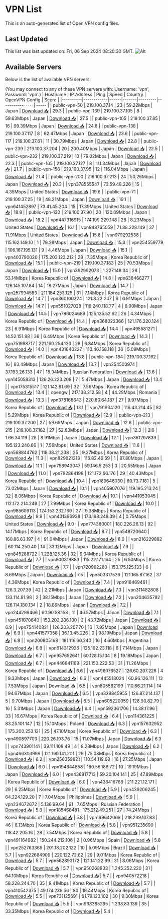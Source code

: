 # VPN List

This is an auto-generated list of Open VPN config files.

## Last Updated

This list was last updated on: Fri, 06 Sep 2024 08:20:30 GMT.
![Alt](https://repobeats.axiom.co/api/embed/186b98318ef1479477931607c1ad7d823f12451f.svg "Repobeats analytics image")

## Available Servers

Below is the list of available VPN servers:

(You may connect to any of these VPN servers with: Username: 'vpn', Password: 'vpn'.)
| Hostname | IP Address | Ping | Speed | Country | OpenVPN Config | Score |
|----------|------------|------|-------|---------|----------------| ----- |
| public-vpn-50 | 219.100.37.14 | 23 | 59.22Mbps | Japan | [Download 📥](./configs/server_0_JP.ovpn) | 29.3 |
| public-vpn-139 | 219.100.37.105 | 8 | 59.63Mbps | Japan | [Download 📥](./configs/server_1_JP.ovpn) | 27.5 |
| public-vpn-105 | 219.100.37.85 | 16 | 99.39Mbps | Japan | [Download 📥](./configs/server_2_JP.ovpn) | 24.8 |
| public-vpn-138 | 219.100.37.117 | 8 | 62.47Mbps | Japan | [Download 📥](./configs/server_3_JP.ovpn) | 23.6 |
| public-vpn-117 | 219.100.37.61 | 11 | 30.79Mbps | Japan | [Download 📥](./configs/server_4_JP.ovpn) | 22.8 |
| public-vpn-239 | 219.100.37.204 | 20 | 200.40Mbps | Japan | [Download 📥](./configs/server_5_JP.ovpn) | 22.5 |
| public-vpn-232 | 219.100.37.219 | 13 | 79.02Mbps | Japan | [Download 📥](./configs/server_6_JP.ovpn) | 22.3 |
| public-vpn-165 | 219.100.37.127 | 8 | 111.34Mbps | Japan | [Download 📥](./configs/server_7_JP.ovpn) | 21.7 |
| public-vpn-156 | 219.100.37.95 | 12 | 116.04Mbps | Japan | [Download 📥](./configs/server_8_JP.ovpn) | 21.4 |
| public-vpn-200 | 219.100.37.213 | 24 | 50.26Mbps | Japan | [Download 📥](./configs/server_9_JP.ovpn) | 20.3 |
| vpn378555547 | 73.59.48.226 | 15 | 4.35Mbps | United States | [Download 📥](./configs/server_10_US.ovpn) | 19.6 |
| public-vpn-71 | 219.100.37.25 | 19 | 48.21Mbps | Japan | [Download 📥](./configs/server_11_JP.ovpn) | 19.1 |
| vpn641452897 | 73.41.45.204 | 15 | 17.39Mbps | United States | [Download 📥](./configs/server_12_US.ovpn) | 18.8 |
| public-vpn-130 | 219.100.37.90 | 20 | 120.69Mbps | Japan | [Download 📥](./configs/server_13_JP.ovpn) | 18.2 |
| vpn447316915 | 174.109.229.148 | 28 | 8.23Mbps | United States | [Download 📥](./configs/server_14_US.ovpn) | 16.1 |
| vpn948765059 | 71.88.228.149 | 37 | 11.91Mbps | United States | [Download 📥](./configs/server_15_US.ovpn) | 15.8 |
| vpn979292538 | 115.162.149.10 | 1 | 79.28Mbps | Japan | [Download 📥](./configs/server_16_JP.ovpn) | 15.3 |
| vpn254559779 | 106.167.195.131 | 9 | 4.46Mbps | Japan | [Download 📥](./configs/server_17_JP.ovpn) | 15.1 |
| vpn403790020 | 175.203.123.212 | 28 | 7.35Mbps | Korea Republic of | [Download 📥](./configs/server_18_KR.ovpn) | 15.1 |
| public-vpn-219 | 219.100.37.183 | 25 | 70.53Mbps | Japan | [Download 📥](./configs/server_19_JP.ovpn) | 15.0 |
| vpn392992073 | 1.227.148.34 | 28 | 53.14Mbps | Korea Republic of | [Download 📥](./configs/server_20_KR.ovpn) | 14.8 |
| vpn638466277 | 126.145.107.84 | 14 | 18.27Mbps | Japan | [Download 📥](./configs/server_21_JP.ovpn) | 14.7 |
| vpn257994583 | 211.184.253.125 | 31 | 7.14Mbps | Korea Republic of | [Download 📥](./configs/server_22_KR.ovpn) | 14.7 |
| vpn360100324 | 121.3.22.247 | 6 | 6.91Mbps | Japan | [Download 📥](./configs/server_23_JP.ovpn) | 14.7 |
| vpn551027028 | 118.240.118.77 | 4 | 8.90Mbps | Japan | [Download 📥](./configs/server_24_JP.ovpn) | 14.5 |
| vpn786024689 | 125.135.52.62 | 26 | 4.34Mbps | Korea Republic of | [Download 📥](./configs/server_25_KR.ovpn) | 14.4 |
| vpn368022366 | 121.176.220.124 | 23 | 6.91Mbps | Korea Republic of | [Download 📥](./configs/server_26_KR.ovpn) | 14.4 |
| vpn495581271 | 14.52.151.98 | 36 | 6.49Mbps | Korea Republic of | [Download 📥](./configs/server_27_KR.ovpn) | 14.3 |
| vpn751998717 | 221.160.254.133 | 28 | 6.84Mbps | Korea Republic of | [Download 📥](./configs/server_28_KR.ovpn) | 14.0 |
| vpn431640227 | 110.46.158.118 | 36 | 5.09Mbps | Korea Republic of | [Download 📥](./configs/server_29_KR.ovpn) | 13.8 |
| public-vpn-184 | 219.100.37.162 | 16 | 83.49Mbps | Japan | [Download 📥](./configs/server_30_JP.ovpn) | 13.7 |
| vpn254503974 | 37.193.26.133 | 47 | 18.94Mbps | Russian Federation | [Download 📥](./configs/server_31_RU.ovpn) | 13.6 |
| vpn145058313 | 126.26.223.208 | 7 | 5.47Mbps | Japan | [Download 📥](./configs/server_32_JP.ovpn) | 13.4 |
| vpn175315517 | 121.142.91.69 | 32 | 7.56Mbps | Korea Republic of | [Download 📥](./configs/server_33_KR.ovpn) | 13.4 |
| opengw | 217.138.212.58 | 4 | 44.29Mbps | Romania | [Download 📥](./configs/server_34_RO.ovpn) | 13.3 |
| vpn378168643 | 220.80.64.187 | 27 | 9.97Mbps | Korea Republic of | [Download 📥](./configs/server_35_KR.ovpn) | 13.1 |
| vpn791934120 | 116.43.214.45 | 82 | 5.29Mbps | Korea Republic of | [Download 📥](./configs/server_36_KR.ovpn) | 12.9 |
| public-vpn-213 | 219.100.37.200 | 27 | 59.65Mbps | Japan | [Download 📥](./configs/server_37_JP.ovpn) | 12.6 |
| public-vpn-215 | 219.100.37.182 | 27 | 52.83Mbps | Japan | [Download 📥](./configs/server_38_JP.ovpn) | 12.3 |
| 2i6 | 1.66.34.119 | 28 | 8.91Mbps | Japan | [Download 📥](./configs/server_39_JP.ovpn) | 12.1 |
| vpn361297839 | 195.123.240.66 | 1 | 7.56Mbps | United States | [Download 📥](./configs/server_40_US.ovpn) | 11.6 |
| vpn568844762 | 118.38.21.238 | 25 | 9.27Mbps | Korea Republic of | [Download 📥](./configs/server_41_KR.ovpn) | 11.3 |
| vpn829921213 | 116.82.49.59 | 1 | 87.80Mbps | Japan | [Download 📥](./configs/server_42_JP.ovpn) | 11.1 |
| vpn758943047 | 59.146.5.253 | 3 | 20.55Mbps | Japan | [Download 📥](./configs/server_43_JP.ovpn) | 11.0 |
| vpn782864198 | 121.172.66.176 | 29 | 40.43Mbps | Korea Republic of | [Download 📥](./configs/server_44_KR.ovpn) | 10.4 |
| vpn189646030 | 60.73.7.181 | 5 | 73.02Mbps | Japan | [Download 📥](./configs/server_45_JP.ovpn) | 10.1 |
| vpn405907076 | 119.195.213.24 | 32 | 8.06Mbps | Korea Republic of | [Download 📥](./configs/server_46_KR.ovpn) | 10.1 |
| vpn441053045 | 112.172.214.249 | 27 | 7.99Mbps | Korea Republic of | [Download 📥](./configs/server_47_KR.ovpn) | 10.0 |
| vpn985609113 | 124.153.232.169 | 37 | 9.38Mbps | Korea Republic of | [Download 📥](./configs/server_48_KR.ovpn) | 9.9 |
| vpn431396938 | 173.198.248.39 | 4 | 0.75Mbps | United States | [Download 📥](./configs/server_49_US.ovpn) | 9.0 |
| vpn774380001 | 180.226.26.13 | 92 | 14.17Mbps | Korea Republic of | [Download 📥](./configs/server_50_KR.ovpn) | 8.7 |
| vpn548720640 | 160.86.63.197 | 4 | 91.04Mbps | Japan | [Download 📥](./configs/server_51_JP.ovpn) | 8.0 |
| vpn216229882 | 60.114.250.40 | 14 | 33.12Mbps | Japan | [Download 📥](./configs/server_52_JP.ovpn) | 7.9 |
| vpn845288722 | 1.228.125.36 | 32 | 9.04Mbps | Korea Republic of | [Download 📥](./configs/server_53_KR.ovpn) | 7.7 |
| vpn800319883 | 115.22.171.164 | 25 | 6.50Mbps | Korea Republic of | [Download 📥](./configs/server_54_KR.ovpn) | 7.7 |
| vpn720962280 | 153.175.125.133 | 6 | 8.69Mbps | Japan | [Download 📥](./configs/server_55_JP.ovpn) | 7.5 |
| vpn503317539 | 121.165.87.162 | 37 | 4.36Mbps | Korea Republic of | [Download 📥](./configs/server_56_KR.ovpn) | 7.4 |
| vpn916469461 | 126.3.207.39 | 42 | 2.21Mbps | Japan | [Download 📥](./configs/server_57_JP.ovpn) | 7.3 |
| vpn311482808 | 133.114.81.98 | 2 | 38.15Mbps | Japan | [Download 📥](./configs/server_58_JP.ovpn) | 7.2 |
| vpn204635782 | 126.114.180.134 | 2 | 18.86Mbps | Japan | [Download 📥](./configs/server_59_JP.ovpn) | 7.2 |
| vpn244299466 | 60.90.58.158 | 11 | 46.57Mbps | Japan | [Download 📥](./configs/server_60_JP.ovpn) | 7.1 |
| vpn451070640 | 153.203.206.100 | 3 | 43.72Mbps | Japan | [Download 📥](./configs/server_61_JP.ovpn) | 6.9 |
| vpn754140821 | 126.203.207.70 | 16 | 7.92Mbps | Japan | [Download 📥](./configs/server_62_JP.ovpn) | 6.9 |
| vpn441577358 | 36.13.45.226 | 2 | 98.19Mbps | Japan | [Download 📥](./configs/server_63_JP.ovpn) | 6.8 |
| vpn200805168 | 181.116.60.240 | 16 | 4.60Mbps | Argentina | [Download 📥](./configs/server_64_AR.ovpn) | 6.8 |
| vpn614312926 | 125.192.23.118 | 6 | 7.14Mbps | Japan | [Download 📥](./configs/server_65_JP.ovpn) | 6.7 |
| vpn957652641 | 60.128.15.134 | 8 | 19.18Mbps | Japan | [Download 📥](./configs/server_66_JP.ovpn) | 6.7 |
| vpn446841169 | 221.150.222.53 | 31 | 11.26Mbps | Korea Republic of | [Download 📥](./configs/server_67_KR.ovpn) | 6.6 |
| vpn496076527 | 126.60.207.226 | 4 | 9.33Mbps | Japan | [Download 📥](./configs/server_68_JP.ovpn) | 6.6 |
| vpn445518024 | 60.96.126.111 | 13 | 7.53Mbps | Japan | [Download 📥](./configs/server_69_JP.ovpn) | 6.5 |
| vpn805562199 | 110.66.21.114 | 14 | 94.67Mbps | Japan | [Download 📥](./configs/server_70_JP.ovpn) | 6.5 |
| vpn328845955 | 126.87.214.137 | 5 | 9.70Mbps | Japan | [Download 📥](./configs/server_71_JP.ovpn) | 6.5 |
| vpn605220059 | 126.90.82.79 | 16 | 5.31Mbps | Japan | [Download 📥](./configs/server_72_JP.ovpn) | 6.4 |
| vpn592361706 | 14.38.17.96 | 33 | 16.67Mbps | Korea Republic of | [Download 📥](./configs/server_73_KR.ovpn) | 6.4 |
| vpn114361225 | 83.25.101.147 | 12 | 15.10Mbps | Poland | [Download 📥](./configs/server_74_PL.ovpn) | 6.3 |
| vpn157632952 | 175.200.253.121 | 25 | 47.10Mbps | Korea Republic of | [Download 📥](./configs/server_75_KR.ovpn) | 6.3 |
| vpn490897703 | 220.26.103.76 | 15 | 11.07Mbps | Japan | [Download 📥](./configs/server_76_JP.ovpn) | 6.3 |
| vpn743901141 | 39.111.108.49 | 4 | 8.23Mbps | Japan | [Download 📥](./configs/server_77_JP.ovpn) | 6.2 |
| vpn466303999 | 121.190.141.201 | 29 | 75.08Mbps | Korea Republic of | [Download 📥](./configs/server_78_KR.ovpn) | 6.2 |
| vpn256359821 | 110.54.119.68 | 16 | 27.25Mbps | Japan | [Download 📥](./configs/server_79_JP.ovpn) | 6.0 |
| vpn194644858 | 180.56.186.72 | 10 | 19.19Mbps | Japan | [Download 📥](./configs/server_80_JP.ovpn) | 6.0 |
| vpn436917713 | 59.20.104.141 | 25 | 47.89Mbps | Korea Republic of | [Download 📥](./configs/server_81_KR.ovpn) | 6.0 |
| vpn438416768 | 211.221.12.171 | 29 | 6.25Mbps | Korea Republic of | [Download 📥](./configs/server_82_KR.ovpn) | 5.9 |
| vpn439206245 | 64.224.129.20 | 7 | 7.04Mbps | Philippines | [Download 📥](./configs/server_83_PH.ovpn) | 5.9 |
| vpn234672672 | 5.136.99.64 | 61 | 7.65Mbps | Russian Federation | [Download 📥](./configs/server_84_RU.ovpn) | 5.8 |
| vpn185468481 | 175.212.49.251 | 27 | 74.24Mbps | Korea Republic of | [Download 📥](./configs/server_85_KR.ovpn) | 5.8 |
| vpn199642068 | 218.239.107.83 | 46 | 6.13Mbps | Korea Republic of | [Download 📥](./configs/server_86_KR.ovpn) | 5.8 |
| vpn951235690 | 118.42.205.16 | 28 | 7.54Mbps | Korea Republic of | [Download 📥](./configs/server_87_KR.ovpn) | 5.8 |
| vpn491164982 | 150.244.212.106 | 2 | 0.96Mbps | Spain | [Download 📥](./configs/server_88_ES.ovpn) | 5.8 |
| vpn252763369 | 201.18.202.122 | 10 | 5.09Mbps | Brazil | [Download 📥](./configs/server_89_BR.ovpn) | 5.7 |
| vpn922684909 | 220.122.72.62 | 29 | 9.01Mbps | Korea Republic of | [Download 📥](./configs/server_90_KR.ovpn) | 5.7 |
| vpn562893172 | 121.141.22.99 | 31 | 8.06Mbps | Korea Republic of | [Download 📥](./configs/server_91_KR.ovpn) | 5.7 |
| vpn950268833 | 1.245.252.220 | 31 | 64.10Mbps | Korea Republic of | [Download 📥](./configs/server_92_KR.ovpn) | 5.7 |
| vpn940572218 | 58.228.244.70 | 35 | 9.41Mbps | Korea Republic of | [Download 📥](./configs/server_93_KR.ovpn) | 5.7 |
| vpn410542375 | 49.174.239.56 | 80 | 19.44Mbps | Korea Republic of | [Download 📥](./configs/server_94_KR.ovpn) | 5.5 |
| vpn731125691 | 61.79.123.102 | 30 | 9.30Mbps | Korea Republic of | [Download 📥](./configs/server_95_KR.ovpn) | 5.5 |
| vpn968385295 | 1.238.83.136 | 35 | 33.35Mbps | Korea Republic of | [Download 📥](./configs/server_96_KR.ovpn) | 5.4 |
